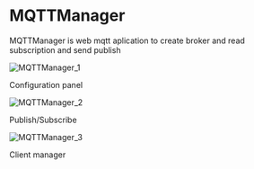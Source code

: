 # MQTTManager
 MQTTManager is web mqtt aplication to create broker and read subscription and send publish

![MQTTManager_1](https://github.com/pablito97/MQTTManager/assets/33673915/ca79c454-4311-4646-9c26-28f734e575c2)

Configuration panel

![MQTTManager_2](https://github.com/pablito97/MQTTManager/assets/33673915/9d08ce8a-a5b9-4003-9437-f1b6f9001136)

Publish/Subscribe

![MQTTManager_3](https://github.com/pablito97/MQTTManager/assets/33673915/bcb3fb10-da50-4c36-b0a2-a66dda8f195a)

Client manager
